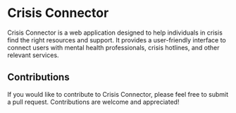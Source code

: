 
# Crisis Connector

Crisis Connector is a web application designed to help individuals in crisis find the right resources and support. It provides a user-friendly interface to connect users with mental health professionals, crisis hotlines, and other relevant services.

## Contributions

If you would like to contribute to Crisis Connector, please feel free to submit a pull request. Contributions are welcome and appreciated!